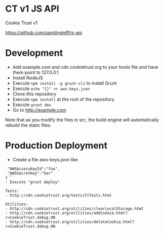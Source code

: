 CT v1 JS API
====

Cookie Trust v1

https://github.com/samtingleff/js-api

# Development
- Add example.com and cdn.cookietrust.org to your hosts file and have them point to 127.0.0.1
- Install NodeJS
- Execute `npm install -g grunt-cli` to install Grunt
- Execute `echo "{}" >> aws-keys.json`
- Clone this repository
- Execute `npm install` at the root of the repository
- Execute `grunt dev`
- Go to http://example.com

Note that as you modify the files in src, the build engine will automatically rebuild the static files.

# Production Deployment
- Create a file aws-keys.json like
```{
 "AWSAccessKeyId":"foo",
 "AWSSecretKey":"bar"
}```
- Execute "grunt deploy"

Tests:
- http://cdn.cookietrust.org/tests/CtTests.html

Utilities:
- http://cdn.cookietrust.org/utilities/clearLocalStorage.html
- http://cdn.cookietrust.org/utilities/addCookie.html?r=CookieTrust.debug.ON
- http://cdn.cookietrust.org/utilities/deleteCookie.html?r=CookieTrust.debug.ON

